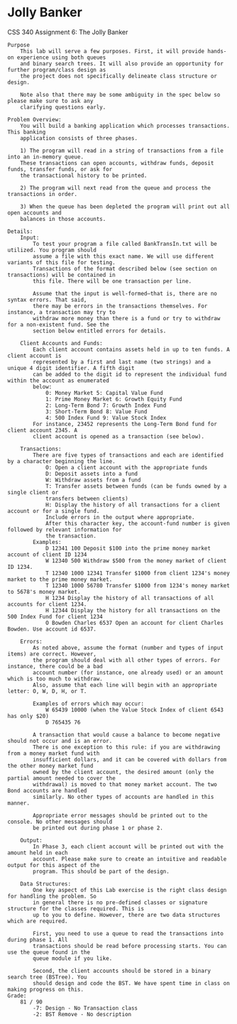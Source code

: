 # Jolly Banker
 CSS 340 Assignment 6: The Jolly Banker
	
	Purpose
		This lab will serve a few purposes. First, it will provide hands-on experience using both queues
		and binary search trees. It will also provide an opportunity for further program/class design as
		the project does not specifically delineate class structure or design.
		
		Note also that there may be some ambiguity in the spec below so please make sure to ask any
		clarifying questions early.
		
	Problem Overview:
		You will build a banking application which processes transactions. This banking
		application consists of three phases.
		
		1) The program will read in a string of transactions from a file into an in-memory queue.
		These transactions can open accounts, withdraw funds, deposit funds, transfer funds, or ask for
		the transactional history to be printed.
		
		2) The program will next read from the queue and process the transactions in order.
		
		3) When the queue has been depleted the program will print out all open accounts and
		balances in those accounts.
	
	Details:
		Input:
			To test your program a file called BankTransIn.txt will be utilized. You program should
			assume a file with this exact name. We will use different variants of this file for testing.
			Transactions of the format described below (see section on transactions) will be contained in
			this file. There will be one transaction per line.
			
			Assume that the input is well-formed—that is, there are no syntax errors. That said,
			there may be errors in the transactions themselves. For instance, a transaction may try to
			withdraw more money than there is a fund or try to withdraw for a non-existent fund. See the
			section below entitled errors for details.
		
		Client Accounts and Funds:
			Each client account contains assets held in up to ten funds. A client account is
			represented by a first and last name (two strings) and a unique 4 digit identifier. A fifth digit
			can be added to the digit id to represent the individual fund within the account as enumerated
			below:
				0: Money Market 5: Capital Value Fund
				1: Prime Money Market 6: Growth Equity Fund
				2: Long-Term Bond 7: Growth Index Fund
				3: Short-Term Bond 8: Value Fund
				4: 500 Index Fund 9: Value Stock Index
			For instance, 23452 represents the Long-Term Bond fund for client account 2345. A
			client account is opened as a transaction (see below).
		
		Transactions:
			There are five types of transactions and each are identified by a character beginning the line.
				O: Open a client account with the appropriate funds
				D: Deposit assets into a fund
				W: Withdraw assets from a fund
				T: Transfer assets between funds (can be funds owned by a single client or
				transfers between clients)
				H: Display the history of all transactions for a client account or for a single fund.
				Include errors in the output where appropriate.
				After this character key, the account-fund number is given followed by relevant information for
				the transaction.
			Examples:
				D 12341 100 Deposit $100 into the prime money market account of client ID 1234
				W 12340 500 Withdraw $500 from the money market of client ID 1234.
				T 12340 1000 12341 Transfer $1000 from client 1234's money market to the prime money market.
				T 12340 1000 56780 Transfer $1000 from 1234's money market to 5678's money market.
				H 1234 Display the history of all transactions of all accounts for client 1234.
				H 12344 Display the history for all transactions on the 500 Index Fund for client 1234
				O Bowden Charles 6537 Open an account for client Charles Bowden. Use account id 6537.
		
		Errors:
			As noted above, assume the format (number and types of input items) are correct. However,
			the program should deal with all other types of errors. For instance, there could be a bad
			account number (for instance, one already used) or an amount which is too much to withdraw.
			Also, assume that each line will begin with an appropriate letter: O, W, D, H, or T.

			Examples of errors which may occur:
				W 65439 10000 (when the Value Stock Index of client 6543 has only $20)
				D 765435 76
			
			A transaction that would cause a balance to become negative should not occur and is an error.
			There is one exception to this rule: if you are withdrawing from a money market fund with
			insufficient dollars, and it can be covered with dollars from the other money market fund
			owned by the client account, the desired amount (only the partial amount needed to cover the
			withdrawal) is moved to that money market account. The two Bond accounts are handled
			similarly. No other types of accounts are handled in this manner.
			
			Appropriate error messages should be printed out to the console. No other messages should
			be printed out during phase 1 or phase 2.
		
		Output:
			In Phase 3, each client account will be printed out with the amount held in each
			account. Please make sure to create an intuitive and readable output for this aspect of the
			program. This should be part of the design.
		
		Data Structures:
			One key aspect of this Lab exercise is the right class design for handling the problem. So
			in general there is no pre-defined classes or signature structure for the classes required. This is
			up to you to define. However, there are two data structures which are required.
			
			First, you need to use a queue to read the transactions into during phase 1. All
			transactions should be read before processing starts. You can use the queue found in the
			queue module if you like.
			
			Second, the client accounts should be stored in a binary search tree (BSTree). You
			should design and code the BST. We have spent time in class on making progress on this.
	Grade:
		81 / 90
			-7: Design - No Transaction class
			-2: BST Remove - No description
